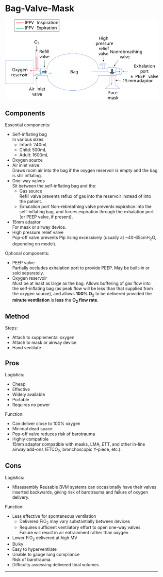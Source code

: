 # Bag-Valve-Mask

<img src="resources\bvm.svg">

## Components
Essential components:
* Self-inflating bag  
In various sizes:
	* Infant: 240mL
	* Child: 500mL
	* Adult: 1600mL
* Oxygen source
* Air inlet valve  
Draws room air into the bag if the oxygen reservoir is empty and the bag is still inflating.
* One-way valves  
Sit between the self-inflating bag and the:
	* Gas source  
	Refill valve prevents reflux of gas into the reservoir instead of into the patient.
	* Exhalation port
	Non-rebreathing valve prevents expiration into the self-inflating bag, and forces expiration through the exhalation port (or PEEP valve, if present).
* 15mm adaptor  
For mask or airway device.
* High pressure relief valve  
Pop-off valve prevents Pip rising excessively (usually at ~40-65cmH<sub>2</sub>O, depending on model).



Optional components:
* PEEP valve  
Partially occludes exhalation port to provide PEEP. May be built-in or sold separately.
* Oxygen reservoir  
Must be at least as large as the bag. Allows buffering of gas flow into the self-inflating bag (as peak flow will be less than that supplied from the oxygen source), and allows **100% O<sub>2</sub>** to be delivered provided the **minute ventilation** is **less** the **O<sub>2</sub> flow rate**.


## Method
Steps:
* Attach to supplemental oxygen
* Attach to mask or airway device
* Hand ventilate


## Pros
Logistics:
* Cheap
* Effective
* Widely available
* Portable
* Requires no power



Function:
* Can deliver close to 100% oxygen
* Minimal dead space
* Pop-off valve reduces risk of barotrauma
* Highly compatible  
15mm adaptor compatible with masks, LMA, ETT, and other in-line airway add-ons (ETCO<sub>2</sub>, bronchoscopic Y-piece, etc.).



## Cons
Logistics:
* Misassembly
Reusable BVM systems can occasionally have their valves inserted backwards, giving risk of barotrauma and failure of oxygen delivery.



Function:
* Less effective for spontaneous ventilation
	* Delivered FiO<sub>2</sub> may vary substantially between devices
	* Requires sufficient ventilatory effort to open one-way valves  
	Failure will result in air entrainment rather than oxygen.
* Lower FiO<sub>2</sub> delivered at high MV
* Bulky
* Easy to hyperventilate
* Unable to gauge lung compliance  
Risk of barotrauma.
* Difficulty assessing delivered tidal volumes



---
